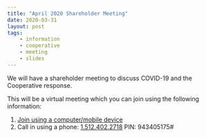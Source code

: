 ```yaml
---
title: "April 2020 Shareholder Meeting"
date: 2020-03-31
layout: post
tags:
    - information
    - cooperative
    - meeting
    - slides
---
```


We will have a shareholder meeting to discuss COVID-19 and the Cooperative response.

This will be a virtual meeting which you can join using the following information:

1. [Join using a computer/mobile device](https://meet.jit.si/winchester-underwood-cooperative)
2. Call in using a phone: [1.512.402.2718](tel:1.512.402.2718) PIN: 943405175#

